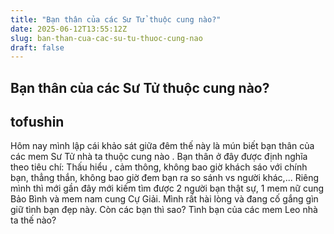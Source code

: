 ```yaml
---
title: "Bạn thân của các Sư Tử thuộc cung nào?"
date: 2025-06-12T13:55:12Z
slug: ban-than-cua-cac-su-tu-thuoc-cung-nao
draft: false
---
```


## Bạn thân của các Sư Tử thuộc cung nào?

## tofushin

Hôm nay mình lập cái khảo sát giữa đêm thế này là mún biết bạn thân của các mem Sư Tử nhà ta thuộc cung nào  . Bạn thân ở đây được định nghĩa theo tiêu chí: Thấu hiểu , cảm thông, không bao giờ khách sáo với chính bạn, thẳng thắn, không bao giờ đem bạn ra so sánh vs người khác,...
Riêng mình thì mới gần đây mới kiếm tìm được 2 người bạn thật sự, 1 mem nữ cung Bảo Bình và mem nam cung Cự Giải. Mình rất hài lòng và đang cố gắng gìn giữ tình bạn đẹp này. Còn các bạn thì sao? Tình bạn của các mem Leo nhà ta thế nào?
